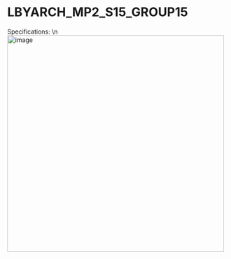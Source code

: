 # LBYARCH_MP2_S15_GROUP15
Specifications: \n
<img width="495" alt="image" src="https://github.com/user-attachments/assets/02a0e2c2-b4db-4208-bb6d-1c64ce8a64fb">
